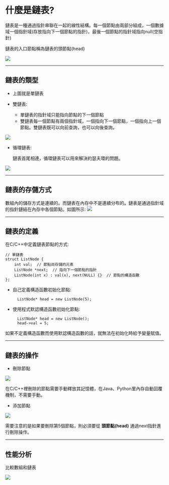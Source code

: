 # 什麼是鏈表?

鏈表是一種通過指針串聯在一起的線性結構。每一個節點由兩部分組成，一個數據域一個指針域(存放指向下一個節點的指針)，最後一個節點的指針域指向null(空指針)

鏈表的入口節點稱為鏈表的頭節點(head)

![](https://camo.githubusercontent.com/2523dc7fdc7938125487503ae17b1226e2cab04ccbbf2f0884f6ec15620772a7/68747470733a2f2f636f64652d7468696e6b696e672d313235333835353039332e66696c652e6d7971636c6f75642e636f6d2f706963732f32303230303830363139343532393831352e706e67)

---
## 鏈表的類型

+ 上圖就是單鏈表

+ 雙鏈表:
    
    - 單鏈表的指針域只能指向節點的下一個節點
    - 雙鏈表每一個節點有兩個指針域，一個指向下一個節點，一個指向上一個節點。雙鏈表既可以向前查詢，也可以向後查詢。
    
![](https://camo.githubusercontent.com/b39fd2c2fd6e503b91a3ecf0645c3fa9c0a35ca63edc45e5fbc31b2c9679d097/68747470733a2f2f636f64652d7468696e6b696e672d313235333835353039332e66696c652e6d7971636c6f75642e636f6d2f706963732f32303230303830363139343535393331372e706e67)

+ 循環鏈表:

    鏈表首尾相連，循環鏈表可以用來解決約瑟夫環的問題。
    
![](https://camo.githubusercontent.com/7e5db49632c72cf28d98e9a61ea31244365b0ef472bc420d41cd15e713edd33c/68747470733a2f2f636f64652d7468696e6b696e672d313235333835353039332e66696c652e6d7971636c6f75642e636f6d2f706963732f32303230303830363139343632393630332e706e67)

---
## 鏈表的存儲方式

數組內的儲存方式是連續的。而鏈表在內存中不是連續分布的。鏈表是通過指針域的指針鏈結在內存中各個節點。如圖所示:
![](https://camo.githubusercontent.com/d71e36f6f84c69e80a2249cdee7697b40c9c78cd33e5075dcb3dfb819e56c765/68747470733a2f2f636f64652d7468696e6b696e672d313235333835353039332e66696c652e6d7971636c6f75642e636f6d2f706963732f32303230303830363139343631333932302e706e67)

---
## 鏈表的定義

在C/C++中定義鏈表節點的方式:

    // 單鏈表
    struct ListNode {
        int val;  // 節點尚存儲的元素
        ListNode *next;  // 指向下一個節點的指針
        ListNode(int x) : val(x), next(NULL) {}  // 節點的構造函數
    };

+ 自己定義構造函數初始化節點:

        ListNode* head = new ListNode(5);

+ 使用程式默認構造函數初始化節點:

        ListNode* head = new ListNode();
        head->val = 5;

如果不定義構造函數而使用默認構造函數的話，就無法在初始化時給予變量賦值。

---
## 鏈表的操作

+ 刪除節點

![](https://camo.githubusercontent.com/63d599ca32ca67d29b543da7aa2c43a6ef4c4ff1dbe3cd37ded5574d4208a50d/68747470733a2f2f636f64652d7468696e6b696e672d313235333835353039332e66696c652e6d7971636c6f75642e636f6d2f706963732f32303230303830363139353131343534312d32303233303331303132313435393235372e706e67)

在C/C++裡刪除的節點需要手動釋放其記憶體，在Java、Python里內存自動回覆機制，不需要手動。

+ 添加節點

![](https://camo.githubusercontent.com/b4f9701f2782d7ffb949446c5d41f5c8829f33a19509a44343ef17e4370ed5e2/68747470733a2f2f636f64652d7468696e6b696e672d313235333835353039332e66696c652e6d7971636c6f75642e636f6d2f706963732f32303230303830363139353133343333312d32303233303331303132313530333134372e706e67)

需要注意的是如果要刪除第5個節點，則必須要從 **頭節點(head)** 通過next指針進行刪除操作。

---

## 性能分析

比較數組和鏈表

![](https://camo.githubusercontent.com/6b19f34264e835fcf98a513e5803652a9f1a2ff9f3a37bb5fc2e00723b55e96f/68747470733a2f2f636f64652d7468696e6b696e672d313235333835353039332e66696c652e6d7971636c6f75642e636f6d2f706963732f32303230303830363139353230303237362e706e67)